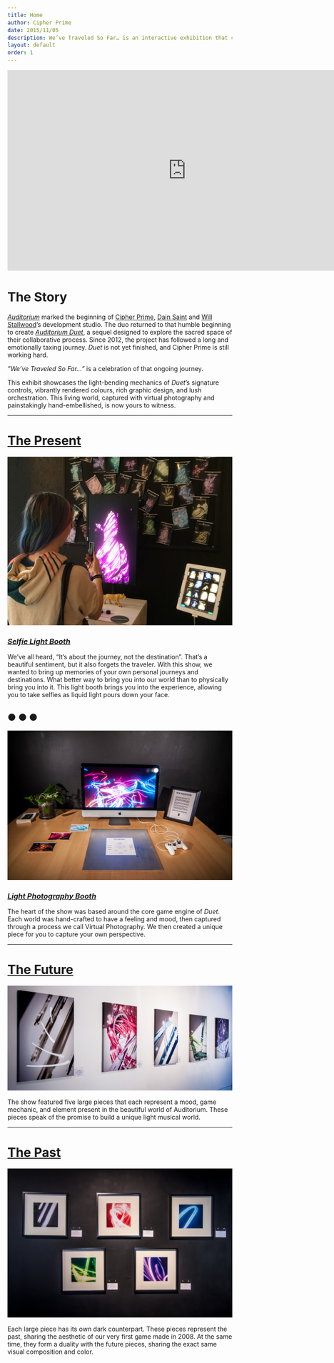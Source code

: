 ```yaml
---
title: Home
author: Cipher Prime
date: 2015/11/05
description: We’ve Traveled So Far… is an interactive exhibition that chronicles the effort of two men working to keep a promise. Approaching the end of a long and difficult journey, Will Stallwood and Dain Saint (Cipher Prime) synthesize light and sound to build a living monument to their upcoming game release, Duet.
layout: default
order: 1
---
```


<iframe width="800" height="450" src="https://www.youtube.com/embed/ogGUXPH_cvQ?rel=0" frameborder="0" allowfullscreen></iframe>


# The Story
[*Auditorium*][Auditorium] marked the beginning of [Cipher Prime], [Dain Saint] and [Will Stallwood]’s development studio. The duo returned to that humble beginning to create [*Auditorium Duet*][Auditorium Duet], a sequel designed to explore the sacred space of their collaborative process. Since 2012, the project has followed a long and emotionally taxing journey. *Duet* is not yet finished, and Cipher Prime is still working hard.

*”We’ve Traveled So Far…”* is a celebration of that ongoing journey.

This exhibit showcases the light-bending mechanics of *Duet*’s signature controls, vibrantly rendered colours, rich graphic design, and lush orchestration. This living world, captured with virtual photography and painstakingly hand-embellished, is now yours to witness.

***

# [The Present][Interactive]

[![Light Selfie Booth][Light Selfie Booth]][Interactive]
### [*Selfie Light Booth*][Interactive]

We’ve all heard, “It’s about the journey, not the destination”. That’s a beautiful sentiment, but it also forgets the traveler. With this show, we wanted to bring up memories of your own personal journeys and destinations. What better way to bring you into our world than to physically bring you into it. This light booth brings you into the experience, allowing you to take selfies as liquid light pours down your face.

## &#9679; &#9679; &#9679;

[![Light Photography Booth][Light Photography Booth]][Interactive]
### [*Light Photography Booth*][Interactive]

The heart of the show was based around the core game engine of *Duet*. Each world was hand-crafted to have a feeling and mood, then captured through a process we call Virtual Photography. We then created a unique piece for you to capture your own perspective.

***

# [The Future][Pieces]

[![Large Pieces][Large Pieces]][Pieces]

The show featured five large pieces that each represent a mood, game mechanic, and element present in the beautiful world of Auditorium. These pieces speak of the promise to build a unique light musical world.

***

# [The Past][Pieces]

[![Medium Pieces][Medium Pieces]][Pieces]

Each large piece has its own dark counterpart. These pieces represent the past, sharing the aesthetic of our very first game made in 2008. At the same time, they form a duality with the future pieces, sharing the exact same visual composition and color.



[Overview]: /img/staring_at_the_show.jpg
[Light Selfie Booth]: /img/light_selfie_booth.jpg
[Light Photography Booth]: /img/light_photo_booth.jpg
[Large Pieces]: /img/large_overview.jpg
[Medium Pieces]: /img/medium_overview.jpg

[Pieces]: /show/pieces
[Interactive]: /show/interactive

[Dain Saint]: http://twitter.com/dainsaint
[Will Stallwood]: http://twitter.com/willstall
[Auditorium]: http://www.playauditorium.com
[Auditorium Duet]: http://www.cipherprime.com/games/duet
[Cipher Prime]: http://www.cipherprime.com
